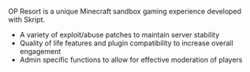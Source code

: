 OP Resort is a unique Minecraft sandbox gaming experience developed with Skript.

  - A variety of exploit/abuse patches to maintain server stability
  - Quality of life features and plugin compatibility to increase overall engagement
  - Admin specific functions to allow for effective moderation of players
